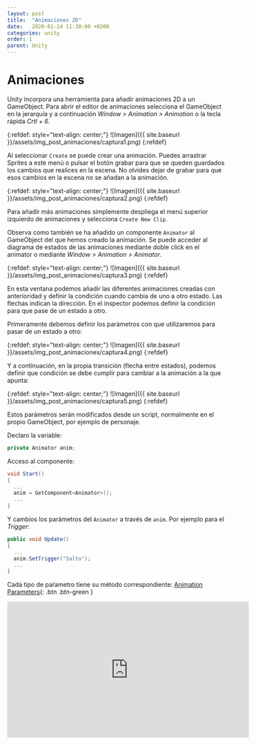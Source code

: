 ```yaml
---
layout: post
title:  "Animaciones 2D"
date:   2020-01-24 11:30:00 +0200
categories: unity
order: 1
parent: Unity
---
```


# Animaciones

Unity incorpora una herramienta para añadir animaciones 2D a un GameObject. Para abrir el editor de animaciones selecciona el GameObject en la jerarquía y a continuación *Window > Animation > Animation* o la tecla rápida *Crtl + 6*.

{:refdef: style="text-align: center;"}
![Imagen]({{ site.baseurl }}/assets/img_post_animaciones/captura1.png)
{:refdef}

Al seleccionar `Create` se puede crear una animación. Puedes arrastrar Sprites a este menú o pulsar el botón grabar para que se queden guardados los cambios que realices en la escena. No olvides dejar de grabar para que esos cambios en la escena no se añadan a la animación.

{:refdef: style="text-align: center;"}
![Imagen]({{ site.baseurl }}/assets/img_post_animaciones/captura2.png)
{:refdef}

Para añadir más animaciones simplemente despliega el menú superior izquierdo de animaciones y selecciona `Create New Clip`.

Observa como también se ha añadido un componente `Animator` al GameObject del que hemos creado la animación. Se puede acceder al diagrama de estados de las animaciones mediante doble click en el animator o mediante *Window > Animation > Animator*.

{:refdef: style="text-align: center;"}
![Imagen]({{ site.baseurl }}/assets/img_post_animaciones/captura3.png)
{:refdef}

En esta ventana podemos añadir las diferentes animaciones creadas con anterioridad y definir la condición cuando cambia de uno a otro estado. Las flechas indican la dirección. En el inspector podemos definir la condición para que pase de un estado a otro.

Primeramente debemos definir los parámetros con que utilizaremos para pasar de un estado a otro:

{:refdef: style="text-align: center;"}
![Imagen]({{ site.baseurl }}/assets/img_post_animaciones/captura4.png)
{:refdef}

Y a continuación, en la propia transición (flecha entre estados), podemos definir que condición se debe cumplir para cambiar a la animación a la que apunta:

{:refdef: style="text-align: center;"}
![Imagen]({{ site.baseurl }}/assets/img_post_animaciones/captura5.png)
{:refdef}

Estos parámetros serán modificados desde un script, normalmente en el propio GameObject, por ejemplo de personaje.

Declaro la variable:
```csharp
private Animator anim;
```

Acceso al componente:
```csharp
void Start()
{
  ...
  anim = GetComponent<Animator>();
  ...
}
```

Y cambios los parámetros del `Animator` a través de `anim`. Por ejemplo para el *Trigger*:
```csharp
public void Update()
{
  ...
  anim.SetTrigger("Salto");
  ...
}
```

Cada tipo de paŕametro tiene su método correspondiente: [Animation Parameters](https://docs.unity3d.com/Manual/AnimationParameters.html){: .btn .btn-green }

<iframe width="560" height="315" src="https://www.youtube.com/embed/hkaysu1Z-N8" frameborder="0" allow="accelerometer; autoplay; encrypted-media; gyroscope; picture-in-picture" allowfullscreen></iframe>
